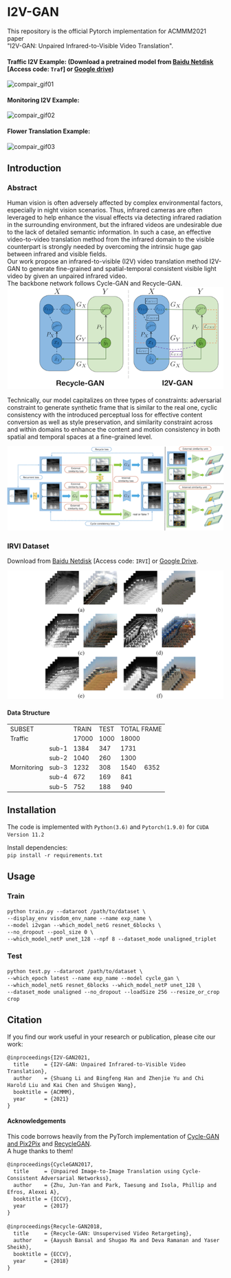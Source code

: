# I2V-GAN  
This repository is the official Pytorch implementation for ACMMM2021 paper  
"I2V-GAN: Unpaired Infrared-to-Visible Video Translation".  

#### Traffic I2V Example: (Download a pretrained model from [Baidu Netdisk](https://pan.baidu.com/s/1tKpsENwnUEaSdsCvnBzm8Q?pwd=Traf) [Access code: `Traf`] or [Google drive](https://drive.google.com/file/d/1jpSmMvAqjffEnWzPLD1OR8aODoOmG4vy/view?usp=sharing))
![compair_gif01](img/Comparison01.gif)

#### Monitoring I2V Example:
![compair_gif02](img/Comparison02.gif)

#### Flower Translation Example:
![compair_gif03](img/Comparison03.gif)

## Introduction  
### Abstract  
Human vision is often adversely affected by complex environmental factors, especially in night vision scenarios. Thus, infrared cameras are often leveraged to help enhance the visual effects via detecting infrared radiation in the surrounding environment, but the infrared videos are undesirable due to the lack of detailed semantic information. In such a case, an effective video-to-video translation method from the infrared domain to the visible counterpart is strongly needed by overcoming the intrinsic huge gap between infrared and visible fields.  
Our work propose an infrared-to-visible (I2V) video translation method I2V-GAN to generate fine-grained and spatial-temporal consistent visible light video by given an unpaired infrared video.  
The backbone network follows Cycle-GAN and Recycle-GAN.  
![compaire](img/compair.png)


Technically, our model capitalizes on three types of constraints: adversarial constraint to generate synthetic frame that is similar to the real one, cyclic consistency with the introduced perceptual loss for effective content conversion as well as style preservation, and similarity constraint across and within domains to enhance the content and motion consistency in both spatial and temporal spaces at a fine-grained level. 

![network-all](img/network.png)

### IRVI Dataset
Download from [Baidu Netdisk](https://pan.baidu.com/s/1og7bcuVDModuBJhEQXWPxg?pwd=IRVI) [Access code: `IRVI`] or [Google Drive](https://drive.google.com/file/d/1ZcJ0EfF5n_uqtsLc7-8hJgTcr2zHSXY3/view?usp=sharing).

![data_samples](img/samples.png)

#### Data Structure
<table >
  <tr>
    <td colspan="2">SUBSET</td>
    <td>TRAIN</td>
    <td>TEST</td>
    <td colspan="2">TOTAL FRAME</td>
  </tr>
  <tr>
    <td colspan="2">Traffic</td>
    <td>17000</td>
    <td>1000</td>
    <td colspan="2">18000</td>
  </tr>
  <tr>
    <td rowspan="5">Mornitoring</td>
    <td >sub-1</td>
    <td >1384</td>
    <td >347</td>
    <td >1731</td>
    <td rowspan="5">6352</td>
  </tr>
  <tr>
    <td >sub-2</td>
    <td >1040</td>
    <td >260</td>
    <td >1300</td>
  </tr>
  <tr>
    <td >sub-3</td>
    <td >1232</td>
    <td >308</td>
    <td >1540</td>
  </tr>
  <tr>
    <td >sub-4</td>
    <td >672</td>
    <td >169</td>
    <td >841</td>
  </tr>
  <tr>
    <td >sub-5</td>
    <td >752</td>
    <td >188</td>
    <td >940</td>
  </tr>
</table>

## Installation
The code is implemented with `Python(3.6)` and `Pytorch(1.9.0)` for `CUDA Version 11.2`

Install dependencies:  
`pip install -r requirements.txt`

## Usage

### Train
```
python train.py --dataroot /path/to/dataset \
--display_env visdom_env_name --name exp_name \
--model i2vgan --which_model_netG resnet_6blocks \
--no_dropout --pool_size 0 \
--which_model_netP unet_128 --npf 8 --dataset_mode unaligned_triplet
```

### Test
```
python test.py --dataroot /path/to/dataset \
--which_epoch latest --name exp_name --model cycle_gan \
--which_model_netG resnet_6blocks --which_model_netP unet_128 \
--dataset_mode unaligned --no_dropout --loadSize 256 --resize_or_crop crop
```

## Citation
If you find our work useful in your research or publication, please cite our work:  
```
@inproceedings{I2V-GAN2021,
  title     = {I2V-GAN: Unpaired Infrared-to-Visible Video Translation},
  author    = {Shuang Li and Bingfeng Han and Zhenjie Yu and Chi Harold Liu and Kai Chen and Shuigen Wang},
  booktitle = {ACMMM},
  year      = {2021}
}
```


#### Acknowledgements
This code borrows heavily from the PyTorch implementation of [Cycle-GAN and Pix2Pix](https://github.com/junyanz/pytorch-CycleGAN-and-pix2pix) and [RecycleGAN](https://github.com/aayushbansal/Recycle-GAN).  
A huge thanks to them!
```
@inproceedings{CycleGAN2017,
  title     = {Unpaired Image-to-Image Translation using Cycle-Consistent Adversarial Networkss},
  author    = {Zhu, Jun-Yan and Park, Taesung and Isola, Phillip and Efros, Alexei A},
  booktitle = {ICCV},
  year      = {2017}
}

@inproceedings{Recycle-GAN2018,
  title     = {Recycle-GAN: Unsupervised Video Retargeting},
  author    = {Aayush Bansal and Shugao Ma and Deva Ramanan and Yaser Sheikh},
  booktitle = {ECCV},
  year      = {2018}
}
```
